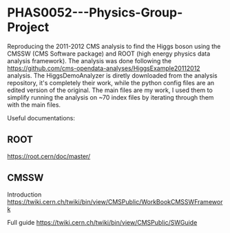 # PHAS0052---Physics-Group-Project
Reproducing the 2011-2012 CMS analysis to find the Higgs boson using the CMSSW (CMS Software package) and ROOT (high energy physics data analysis framework). The analysis was done following the https://github.com/cms-opendata-analyses/HiggsExample20112012 analysis. The HiggsDemoAnalyzer is diretly downloaded from the analysis repository, it's completely their work, while the python config files are an edited version of the original. The main files are my work, I used them to simplify running the analysis on ~70 index files by iterating through them with the main files.

Useful documentations:

ROOT
------------------------------
https://root.cern/doc/master/

CMSSW
------------------------------
Introduction
https://twiki.cern.ch/twiki/bin/view/CMSPublic/WorkBookCMSSWFramework
  
Full guide
https://twiki.cern.ch/twiki/bin/view/CMSPublic/SWGuide

